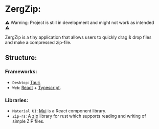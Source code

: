 # ZergZip:

⚠️ Warning: Project is still in development and might not work as intended ⚠️

ZergZip is a tiny application that allows users to quickly drag & drop files and make a compressed zip-file.

## Structure:

### Frameworks:

- `Desktop`: [Tauri](https://tauri.studio).
- `Web`: [React](https://reactjs.org) + [Typescript](https://www.typescriptlang.org/).

### Libraries:

- `Material UI`: [Mui](https://mui.com/) is a React component library.
- `Zip-rs`: A [zip](https://docs.rs/zip/0.6.6/zip/) library for rust which supports reading and writing of simple ZIP files.
